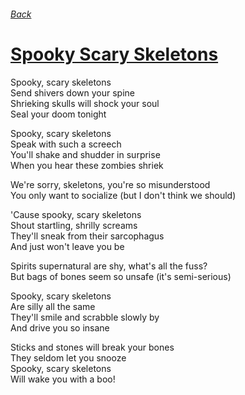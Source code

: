 ###### [Back](../Readme.md)
# [Spooky Scary Skeletons](tabs.md)

Spooky, scary skeletons  
Send shivers down your spine  
Shrieking skulls will shock your soul  
Seal your doom tonight  

Spooky, scary skeletons  
Speak with such a screech  
You'll shake and shudder in surprise  
When you hear these zombies shriek  

We're sorry, skeletons, you're so misunderstood  
You only want to socialize (but I don't think we should)  

'Cause spooky, scary skeletons  
Shout startling, shrilly screams  
They'll sneak from their sarcophagus  
And just won't leave you be  

Spirits supernatural are shy, what's all the fuss?  
But bags of bones seem so unsafe (it's semi-serious)  

Spooky, scary skeletons  
Are silly all the same  
They'll smile and scrabble slowly by  
And drive you so insane  

Sticks and stones will break your bones  
They seldom let you snooze  
Spooky, scary skeletons  
Will wake you with a boo!  